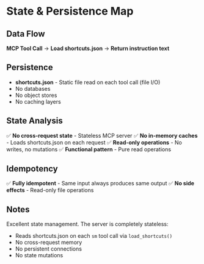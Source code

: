 # State & Persistence Map

## Data Flow
**MCP Tool Call** → **Load shortcuts.json** → **Return instruction text**

## Persistence
- **shortcuts.json** - Static file read on each tool call (file I/O)
- No databases
- No object stores
- No caching layers

## State Analysis
✅ **No cross-request state** - Stateless MCP server
✅ **No in-memory caches** - Loads shortcuts.json on each request
✅ **Read-only operations** - No writes, no mutations
✅ **Functional pattern** - Pure read operations

## Idempotency
✅ **Fully idempotent** - Same input always produces same output
✅ **No side effects** - Read-only file operations

## Notes
Excellent state management. The server is completely stateless:
- Reads shortcuts.json on each `sm` tool call via `load_shortcuts()`
- No cross-request memory
- No persistent connections
- No state mutations

